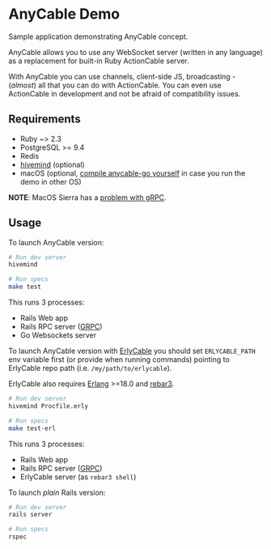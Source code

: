 # AnyCable Demo

Sample application demonstrating AnyCable concept.

AnyCable allows you to use any WebSocket server (written in any language) as a replacement for built-in Ruby ActionCable server.

With AnyCable you can use channels, client-side JS, broadcasting - (_almost_) all that you can do with ActionCable. You can even use ActionCable in development and not be afraid of compatibility issues.

## Requirements

- Ruby ~> 2.3
- PostgreSQL >= 9.4
- Redis
- [hivemind](https://github.com/DarthSim/hivemind) (optional)
- macOS (optional, [compile anycable-go yourself](https://github.com/anycable/anycable-go#installation) in case you run the demo in other OS)

**NOTE**: MacOS Sierra has a [problem with gRPC](https://github.com/grpc/grpc/issues/8403).

## Usage

To launch AnyCable version:

```sh
# Run dev server
hivemind

# Run specs
make test
```

This runs 3 processes:
- Rails Web app
- Rails RPC server ([GRPC](http://www.grpc.io))
- Go Websockets server

To launch AnyCable version with [ErlyCable](https://github.com/anycable/erlycable) you should set `ERLYCABLE_PATH` env variable first (or provide when running commands) pointing to ErlyCable repo path (i.e. `/my/path/to/erlycable`).

ErlyCable also requires [Erlang](http://www.erlang.org) >=18.0 and [rebar3](https://www.rebar3.org).

```sh
# Run dev server
hivemind Procfile.erly

# Run specs
make test-erl
```

This runs 3 processes:
- Rails Web app
- Rails RPC server ([GRPC](http://www.grpc.io))
- ErlyCable server (as `rebar3 shell`)

To launch _plain_ Rails version:

```sh
# Run dev server
rails server

# Run specs
rspec
```
